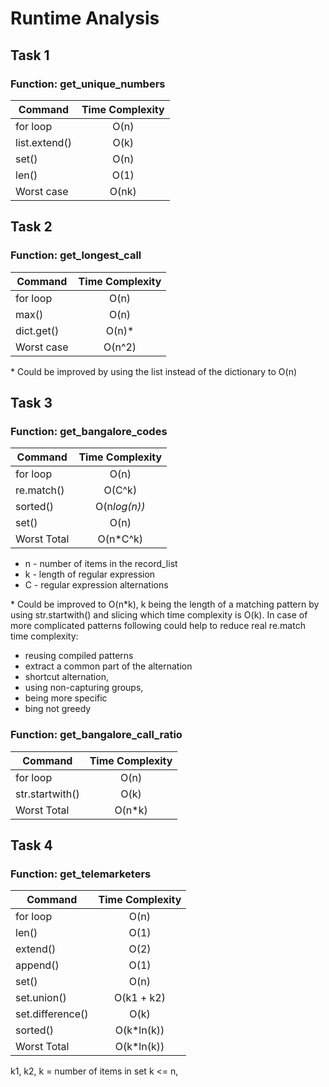 # Runtime Analysis
## Task 1
### Function: get_unique_numbers
| Command               | Time Complexity     |
|-------------------    |:---------------:    |
| for loop              |       O(n)          |
|     list.extend()     |       O(k)          |
| set()                 |       O(n)          |
| len()                 |       O(1)          |
| Worst case            |       O(nk)         |

## Task 2
### Function: get_longest_call
| Command            | Time Complexity     |
|----------------    |:---------------:    |
| for loop           |       O(n)          |
| max()              |       O(n)          |
|     dict.get()     |       O(n)*         |
| Worst case         |      O(n^2)         |

\* Could be improved by using the list instead of the dictionary to O(n)

## Task 3
### Function: get_bangalore_codes
| Command            | Time Complexity     |
|----------------    |:---------------:    |
| for loop           |       O(n)          |
|     re.match()     |      O(C^k)         |
| sorted()           |   O(n*log(n))*      |
|     set()          |       O(n)          |
| Worst Total        |     O(n*C^k)        |

- n - number of items in the record_list
- k - length of regular expression
- C - regular expression alternations

\* Could be improved to O(n*k), k being the length of a matching pattern by using str.startwith() and slicing which time complexity is O(k). In case of more complicated patterns following could help to reduce real re.match time complexity:
- reusing compiled patterns
- extract a common part of the alternation
- shortcut alternation,
- using non-capturing groups,
- being more specific
- bing not greedy

### Function: get_bangalore_call_ratio
| Command                 | Time Complexity     |
|---------------------    |:---------------:    |
| for loop                |       O(n)          |
|     str.startwith()     |       O(k)          |
| Worst Total             |      O(n*k)         |

## Task 4
### Function: get_telemarketers
| Command              | Time Complexity     |
|------------------    |:---------------:    |
| for loop             |       O(n)          |
|     len()            |       O(1)          |
|     extend()         |       O(2)          |
|     append()         |       O(1)          |
| set()                |       O(n)          |
| set.union()          |    O(k1 + k2)       |
| set.difference()     |       O(k)          |
| sorted()             |    O(k*ln(k))       |
| Worst Total          |    O(k*ln(k))       |

k1, k2, k = number of items in set k <= n,
